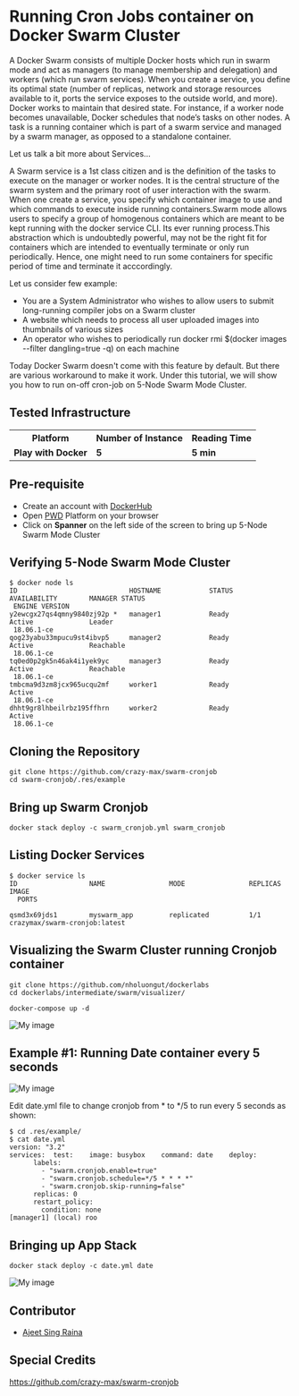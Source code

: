 # Running Cron Jobs container on Docker Swarm Cluster

A Docker Swarm consists of multiple Docker hosts which run in swarm mode and act as managers (to manage membership and delegation) and workers (which run swarm services).
When you create a service, you define its optimal state (number of replicas, network and storage resources available to it, ports the service exposes to the outside world, and more). Docker works to maintain that desired state. For instance, if a worker node becomes unavailable, Docker schedules that node’s tasks on other nodes. 
A task is a running container which is part of a swarm service and managed by a swarm manager, as opposed to a standalone container.

Let us talk a bit more about Services...

A Swarm service is a 1st class citizen and is the definition of the tasks to execute on the manager or worker nodes. It is the central structure of the swarm system and the primary root of user interaction with the swarm. When one create a service, you specify which container image to use and which commands to execute inside running containers.Swarm mode allows users to specify a group of homogenous containers which are meant to be kept running with the docker service CLI. Its ever running process.This abstraction which is undoubtedly powerful, may not be the right fit for containers which are intended to eventually terminate or only run periodically.
Hence, one might need to run some containers for specific period of time and terminate it acccordingly.

Let us consider few example:

- You are a System Administrator who wishes to allow users to submit long-running compiler jobs on a Swarm cluster
- A website which needs to process all user uploaded images into thumbnails of various sizes
- An operator who wishes to periodically run docker rmi $(docker images --filter dangling=true -q) on each machine

Today Docker Swarm doesn't come with this feature by default. But there are various workaround to make it work.
Under this tutorial, we will show you how to run on-off cron-job on 5-Node Swarm Mode Cluster.


## Tested Infrastructure

<table class="tg">
  <tr>
    <th class="tg-yw4l"><b>Platform</b></th>
    <th class="tg-yw4l"><b>Number of Instance</b></th>
    <th class="tg-yw4l"><b>Reading Time</b></th>
    
  </tr>
  <tr>
    <td class="tg-yw4l"><b> Play with Docker</b></td>
    <td class="tg-yw4l"><b>5</b></td>
    <td class="tg-yw4l"><b>5 min</b></td>
    
  </tr>
  
</table>

## Pre-requisite

- Create an account with [DockerHub](https://hub.docker.com)
- Open [PWD](https://labs.play-with-docker.com/) Platform on your browser 
- Click on **Spanner** on the left side of the screen to bring up 5-Node Swarm Mode Cluster


## Verifying 5-Node Swarm Mode Cluster

```
$ docker node ls
ID                            HOSTNAME            STATUS              AVAILABILITY        MANAGER STATUS
 ENGINE VERSION
y2ewcgx27qs4qmny9840zj92p *   manager1            Ready               Active              Leader
 18.06.1-ce
qog23yabu33mpucu9st4ibvp5     manager2            Ready               Active              Reachable
 18.06.1-ce
tq0ed0p2gk5n46ak4i1yek9yc     manager3            Ready               Active              Reachable
 18.06.1-ce
tmbcma9d3zm8jcx965ucqu2mf     worker1             Ready               Active
 18.06.1-ce
dhht9gr8lhbeilrbz195ffhrn     worker2             Ready               Active
 18.06.1-ce
 ```
 
 ## Cloning the Repository
 
 ```
 git clone https://github.com/crazy-max/swarm-cronjob
 cd swarm-cronjob/.res/example
 ```
 
 ## Bring up Swarm Cronjob
 
 ```
 docker stack deploy -c swarm_cronjob.yml swarm_cronjob
 ```
 
 ## Listing Docker Services
 
 ```
 $ docker service ls
ID                  NAME                MODE                REPLICAS            IMAGE
   PORTS

qsmd3x69jds1        myswarm_app         replicated          1/1                 crazymax/swarm-cronjob:latest

```
## Visualizing the Swarm Cluster running Cronjob container

```
git clone https://github.com/nholuongut/dockerlabs
cd dockerlabs/intermediate/swarm/visualizer/
```

```
docker-compose up -d
```



![My image](https://github.com/nholuongut/dockerlabs/blob/master/intermediate/swarm/images/app1.png)

## Example #1: Running Date container every 5 seconds

![My image](https://github.com/nholuongut/dockerlabs/blob/master/intermediate/swarm/images/cronjobapp.png)

Edit date.yml file to change cronjob from * to */5 to run every 5 seconds as shown:

```
$ cd .res/example/
$ cat date.yml
version: "3.2"
services:  test:    image: busybox    command: date    deploy:
      labels:
        - "swarm.cronjob.enable=true"
        - "swarm.cronjob.schedule=*/5 * * * *"
        - "swarm.cronjob.skip-running=false"
      replicas: 0
      restart_policy:
        condition: none
[manager1] (local) roo
```

## Bringing up App Stack

```
docker stack deploy -c date.yml date
```


![My image](https://github.com/nholuongut/dockerlabs/blob/master/intermediate/swarm/images/app2.png)

## Contributor

- [Ajeet Sing Raina](ajeetraina@gmail.com)

## Special Credits

https://github.com/crazy-max/swarm-cronjob




  
  
  
  
